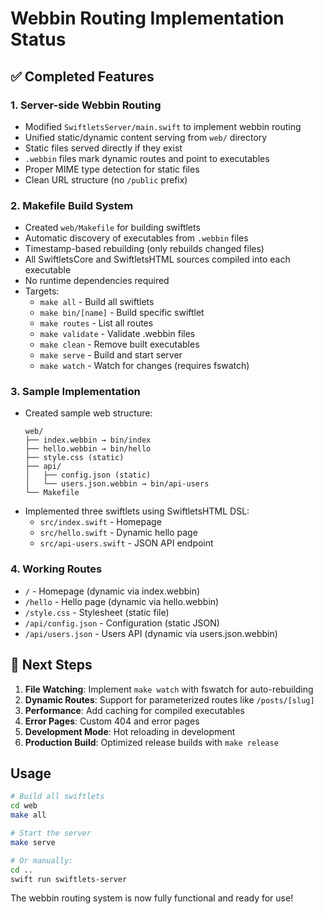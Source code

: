 # Webbin Routing Implementation Status

## ✅ Completed Features

### 1. Server-side Webbin Routing
- Modified `SwiftletsServer/main.swift` to implement webbin routing
- Unified static/dynamic content serving from `web/` directory
- Static files served directly if they exist
- `.webbin` files mark dynamic routes and point to executables
- Proper MIME type detection for static files
- Clean URL structure (no `/public` prefix)

### 2. Makefile Build System
- Created `web/Makefile` for building swiftlets
- Automatic discovery of executables from `.webbin` files
- Timestamp-based rebuilding (only rebuilds changed files)
- All SwiftletsCore and SwiftletsHTML sources compiled into each executable
- No runtime dependencies required
- Targets:
  - `make all` - Build all swiftlets
  - `make bin/[name]` - Build specific swiftlet
  - `make routes` - List all routes
  - `make validate` - Validate .webbin files
  - `make clean` - Remove built executables
  - `make serve` - Build and start server
  - `make watch` - Watch for changes (requires fswatch)

### 3. Sample Implementation
- Created sample web structure:
  ```
  web/
  ├── index.webbin → bin/index
  ├── hello.webbin → bin/hello
  ├── style.css (static)
  ├── api/
  │   ├── config.json (static)
  │   └── users.json.webbin → bin/api-users
  └── Makefile
  ```
- Implemented three swiftlets using SwiftletsHTML DSL:
  - `src/index.swift` - Homepage
  - `src/hello.swift` - Dynamic hello page
  - `src/api-users.swift` - JSON API endpoint

### 4. Working Routes
- `/` - Homepage (dynamic via index.webbin)
- `/hello` - Hello page (dynamic via hello.webbin)
- `/style.css` - Stylesheet (static file)
- `/api/config.json` - Configuration (static JSON)
- `/api/users.json` - Users API (dynamic via users.json.webbin)

## 🚧 Next Steps

1. **File Watching**: Implement `make watch` with fswatch for auto-rebuilding
2. **Dynamic Routes**: Support for parameterized routes like `/posts/[slug]`
3. **Performance**: Add caching for compiled executables
4. **Error Pages**: Custom 404 and error pages
5. **Development Mode**: Hot reloading in development
6. **Production Build**: Optimized release builds with `make release`

## Usage

```bash
# Build all swiftlets
cd web
make all

# Start the server
make serve

# Or manually:
cd ..
swift run swiftlets-server
```

The webbin routing system is now fully functional and ready for use!